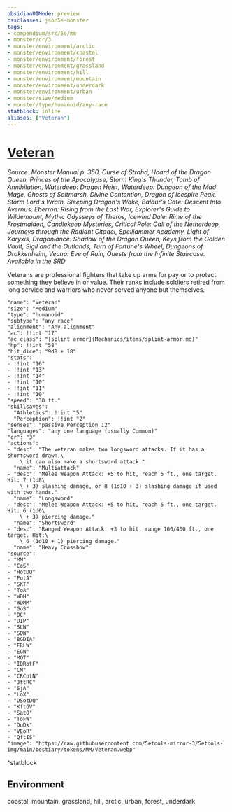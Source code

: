 ```yaml
---
obsidianUIMode: preview
cssclasses: json5e-monster
tags:
- compendium/src/5e/mm
- monster/cr/3
- monster/environment/arctic
- monster/environment/coastal
- monster/environment/forest
- monster/environment/grassland
- monster/environment/hill
- monster/environment/mountain
- monster/environment/underdark
- monster/environment/urban
- monster/size/medium
- monster/type/humanoid/any-race
statblock: inline
aliases: ["Veteran"]
---
```

# [Veteran](Mechanics\bestiary\humanoid/veteran.md)
*Source: Monster Manual p. 350, Curse of Strahd, Hoard of the Dragon Queen, Princes of the Apocalypse, Storm King's Thunder, Tomb of Annihilation, Waterdeep: Dragon Heist, Waterdeep: Dungeon of the Mad Mage, Ghosts of Saltmarsh, Divine Contention, Dragon of Icespire Peak, Storm Lord's Wrath, Sleeping Dragon's Wake, Baldur's Gate: Descent Into Avernus, Eberron: Rising from the Last War, Explorer's Guide to Wildemount, Mythic Odysseys of Theros, Icewind Dale: Rime of the Frostmaiden, Candlekeep Mysteries, Critical Role: Call of the Netherdeep, Journeys through the Radiant Citadel, Spelljammer Academy, Light of Xaryxis, Dragonlance: Shadow of the Dragon Queen, Keys from the Golden Vault, Sigil and the Outlands, Turn of Fortune's Wheel, Dungeons of Drakkenheim, Vecna: Eve of Ruin, Quests from the Infinite Staircase. Available in the <span title='Systems Reference Document (5.1)'>SRD</span>*  

Veterans are professional fighters that take up arms for pay or to protect something they believe in or value. Their ranks include soldiers retired from long service and warriors who never served anyone but themselves.

```statblock
"name": "Veteran"
"size": "Medium"
"type": "humanoid"
"subtype": "any race"
"alignment": "Any alignment"
"ac": !!int "17"
"ac_class": "[splint armor](Mechanics/items/splint-armor.md)"
"hp": !!int "58"
"hit_dice": "9d8 + 18"
"stats":
- !!int "16"
- !!int "13"
- !!int "14"
- !!int "10"
- !!int "11"
- !!int "10"
"speed": "30 ft."
"skillsaves":
  "Athletics": !!int "5"
  "Perception": !!int "2"
"senses": "passive Perception 12"
"languages": "any one language (usually Common)"
"cr": "3"
"actions":
- "desc": "The veteran makes two longsword attacks. If it has a shortsword drawn,\
    \ it can also make a shortsword attack."
  "name": "Multiattack"
- "desc": "Melee Weapon Attack: +5 to hit, reach 5 ft., one target. Hit: 7 (1d8\
    \ + 3) slashing damage, or 8 (1d10 + 3) slashing damage if used with two hands."
  "name": "Longsword"
- "desc": "Melee Weapon Attack: +5 to hit, reach 5 ft., one target. Hit: 6 (1d6\
    \ + 3) piercing damage."
  "name": "Shortsword"
- "desc": "Ranged Weapon Attack: +3 to hit, range 100/400 ft., one target. Hit:\
    \ 6 (1d10 + 1) piercing damage."
  "name": "Heavy Crossbow"
"source":
- "MM"
- "CoS"
- "HotDQ"
- "PotA"
- "SKT"
- "ToA"
- "WDH"
- "WDMM"
- "GoS"
- "DC"
- "DIP"
- "SLW"
- "SDW"
- "BGDIA"
- "ERLW"
- "EGW"
- "MOT"
- "IDRotF"
- "CM"
- "CRCotN"
- "JttRC"
- "SjA"
- "LoX"
- "DSotDQ"
- "KftGV"
- "SatO"
- "ToFW"
- "DoDk"
- "VEoR"
- "QftIS"
"image": "https://raw.githubusercontent.com/5etools-mirror-3/5etools-img/main/bestiary/tokens/MM/Veteran.webp"
```
^statblock

## Environment

coastal, mountain, grassland, hill, arctic, urban, forest, underdark